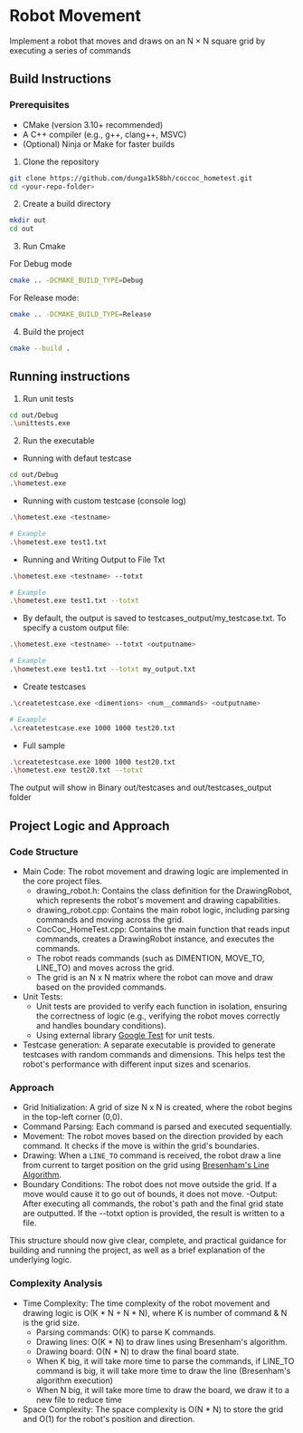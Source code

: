 # Robot Movement

Implement a robot that moves and draws on an N × N square grid by executing a 
series of commands

## Build Instructions

### Prerequisites
- CMake (version 3.10+ recommended)
- A C++ compiler (e.g., g++, clang++, MSVC)
- (Optional) Ninja or Make for faster builds


1. Clone the repository
```bash
git clone https://github.com/dunga1k58bh/coccoc_hometest.git
cd <your-repo-folder>
```

2. Create a build directory
```bash
mkdir out
cd out
```

3. Run Cmake

For Debug mode
```bash
cmake .. -DCMAKE_BUILD_TYPE=Debug
```

For Release mode:
```bash
cmake .. -DCMAKE_BUILD_TYPE=Release
```

4. Build the project
```bash
cmake --build .
```

## Running instructions

1. Run unit tests
```bash
cd out/Debug
.\unittests.exe
```

2. Run the executable

- Running with defaut testcase
```bash
cd out/Debug
.\hometest.exe
```

- Running with custom testcase (console log)
```bash
.\hometest.exe <testname>

# Example
.\hometest.exe test1.txt
```

- Running and Writing Output to File Txt
```bash
.\hometest.exe <testname> --totxt

# Example
.\hometest.exe test1.txt --totxt
```
- By default, the output is saved to testcases_output/my_testcase.txt. To specify a custom output file:
```bash
.\hometest.exe <testname> --totxt <outputname>

# Example
.\hometest.exe test1.txt --totxt my_output.txt
```

- Create testcases
```bash
.\createtestcase.exe <dimentions> <num__commands> <outputname>

# Example
.\createtestcase.exe 1000 1000 test20.txt
```

- Full sample
```bash
.\createtestcase.exe 1000 1000 test20.txt
.\hometest.exe test20.txt --totxt
```
The output will show in Binary out/testcases and out/testcases_output folder

## Project Logic and Approach
### Code Structure
- Main Code: The robot movement and drawing logic are implemented in the core project files.
	- drawing_robot.h: Contains the class definition for the DrawingRobot, which represents the robot's movement and drawing capabilities. 
	- drawing_robot.cpp: Contains the main robot logic, including parsing commands and moving across the grid.
	- CocCoc_HomeTest.cpp: Contains the main function that reads input commands, creates a DrawingRobot instance, and executes the commands.
	- The robot reads commands (such as DIMENTION, MOVE_TO, LINE_TO) and moves across the grid.
	- The grid is an N x N matrix where the robot can move and draw based on the provided commands.
- Unit Tests: 
	- Unit tests are provided to verify each function in isolation, ensuring the correctness of logic (e.g., verifying the robot moves correctly and handles boundary conditions).
	- Using external library [Google Test](https://github.com/google/googletest) for unit tests.
- Testcase generation: A separate executable is provided to generate testcases with random commands and dimensions. This helps test the robot's performance with different input sizes and scenarios.

### Approach
- Grid Initialization: A grid of size N x N is created, where the robot begins in the top-left corner (0,0).
- Command Parsing: Each command is parsed and executed sequentially.
- Movement: The robot moves based on the direction provided by each command. It checks if the move is within the grid's boundaries.
- Drawing: When a `LINE_TO` command is received, the robot draw a line from current to target position on the grid using [Bresenham's Line Algorithm](https://en.wikipedia.org/wiki/Bresenham%27s_line_algorithm).
- Boundary Conditions: The robot does not move outside the grid. If a move would cause it to go out of bounds, it does not move.
 -Output: After executing all commands, the robot's path and the final grid state are outputted. If the --totxt option is provided, the result is written to a file.

This structure should now give clear, complete, and practical guidance for building and running the project, as well as a brief explanation of the underlying logic.

### Complexity Analysis
- Time Complexity: The time complexity of the robot movement and drawing logic is O(K * N + N * N), where K is number of command & N is the grid size.
	- Parsing commands: O(K) to parse K commands.
	- Drawing lines: O(K * N) to draw lines using Bresenham's algorithm.
	- Drawing board: O(N * N) to draw the final board state.
	- When K big, it will take more time to parse the commands, if LINE_TO command is big, it will take more time to draw the line (Bresenham's algorithm execution)
	- When N big, it will take more time to draw the board, we draw it to a new file to reduce time
- Space Complexity: The space complexity is O(N * N) to store the grid and O(1) for the robot's position and direction.
